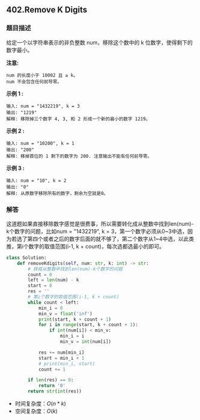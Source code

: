 ## 402.Remove K Digits

### 题目描述

给定一个以字符串表示的非负整数 num，移除这个数中的 k 位数字，使得剩下的数字最小。

**注意:**

```
num 的长度小于 10002 且 ≥ k。
num 不会包含任何前导零。
```

**示例 1 :**

```
输入: num = "1432219", k = 3
输出: "1219"
解释: 移除掉三个数字 4, 3, 和 2 形成一个新的最小的数字 1219。
```

**示例 2 :**

```
输入: num = "10200", k = 1
输出: "200"
解释: 移掉首位的 1 剩下的数字为 200. 注意输出不能有任何前导零。
```

**示例 3 :**

```
输入: num = "10", k = 2
输出: "0"
解释: 从原数字移除所有的数字，剩余为空就是0。
```



### 解答

​	这道题如果直接移除数字感觉是很费事，所以需要转化成从整数中找到len(num)-k个数字的问题，比如num = "1432219", k = 3，第一个数字必须从0\~3中选，因为若选了第四个或者之后的数字后面的就不够了，第二个数字从1\~4中选，以此类推，第i个数字的取值范围(i-1, k + count)，每次选都选最小的即可。

```python
class Solution:
    def removeKdigits(self, num: str, k: int) -> str:
        # 转成从整数中找到len(num)-k个数字的问题
        count = 0
        left = len(num) - k
        start = 0
        res = ''
        # 第i个数字的取值范围(i-1, k + count)
        while count < left:
            min_i = 0
            min_v = float('inf')
            print(start, k + count + 1)
            for i in range(start, k + count + 1):
                if int(num[i]) < min_v:
                    min_i = i
                    min_v = int(num[i])

            res += num[min_i]
            start = min_i + 1
            # print(min_i, start)
            count += 1

        if len(res) == 0:
            return '0'
        return str(int(res))
```

- 时间复杂度：$O(n*k)$
- 空间复杂度：$O(k)$ 